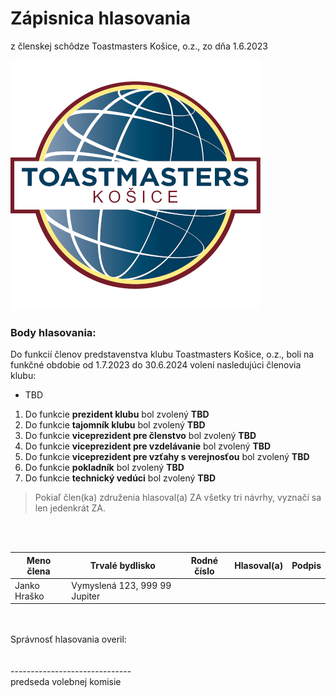 # Zápisnica hlasovania
z členskej schôdze Toastmasters Košice, o.z., zo dňa 1.6.2023

![alt text][logo]

### Body hlasovania:
Do funkcií členov predstavenstva klubu Toastmasters Košice, o.z., boli na funkčné obdobie od 1.7.2023 do 30.6.2024 volení nasledujúci členovia klubu:<br/>
- TBD

1. Do funkcie **prezident klubu** bol zvolený **TBD**
2. Do funkcie **tajomník klubu** bol zvolený **TBD**
3. Do funkcie **viceprezident pre členstvo** bol zvolený **TBD**
4. Do funkcie **viceprezident pre vzdelávanie** bol zvolený **TBD**
5. Do funkcie **viceprezident pre vzťahy s verejnosťou** bol zvolený **TBD**
6. Do funkcie **pokladník** bol zvolený **TBD**
7. Do funkcie **technický vedúci** bol zvolený **TBD**

> Pokiaľ člen(ka) združenia hlasoval(a) ZA všetky tri návrhy, vyznačí sa len jedenkrát ZA.
<br/>
<br/>

| Meno člena         | Trvalé bydlisko                          | Rodné číslo | Hlasoval(a) | Podpis |
|--------------------|------------------------------------------|-------------|-------------|--------|
| Janko Hraško       | Vymyslená 123, 999 99 Jupiter            |             |             |        |

<br/>
<br/>
Správnosť hlasovania overil:
<br/>
<br/>
<br/>
------------------------------</br>predseda volebnej komisie

[logo]: https://github.com/toastmasters-kosice/graficke-podklady/raw/main/Log%C3%A1/%C5%A0tandardn%C3%A9%20zmen%C5%A1en%C3%A9%20logo%20TMKE.png "Logo Toastmasters Košice"
